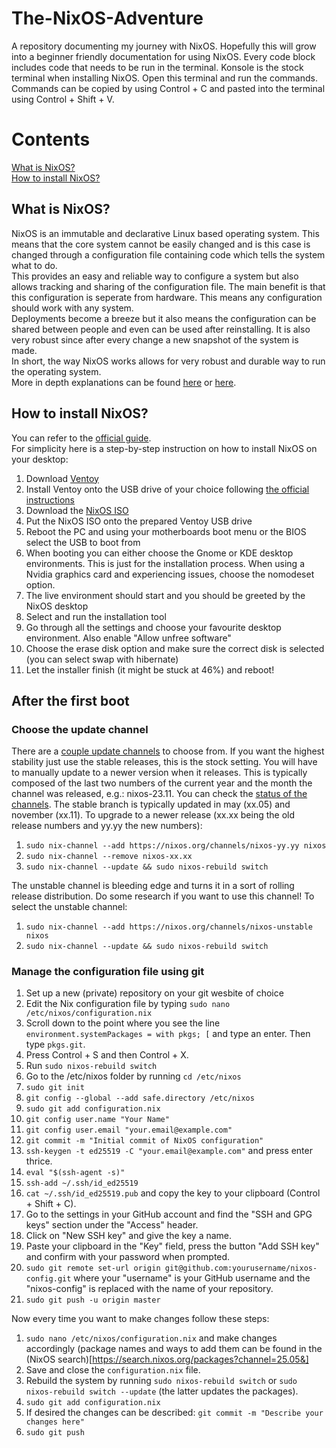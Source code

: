# The-NixOS-Adventure
A repository documenting my journey with NixOS. Hopefully this will grow into a beginner friendly documentation for using NixOS.
Every code block includes code that needs to be run in the terminal. Konsole is the stock terminal when installing NixOS. Open this terminal and run the commands.
Commands can be copied by using Control + C and pasted into the terminal using Control + Shift + V.

# Contents
[What is NixOS?](https://github.com/mrgnex/The-NixOS-Adventure/edit/main/README.md#what-is-nixos)  
[How to install NixOS?](https://github.com/mrgnex/The-NixOS-Adventure/edit/main/README.md#how-to-install-nixos)

## What is NixOS?
NixOS is an immutable and declarative Linux based operating system. This means that the core system cannot be easily changed and is this case is changed through a configuration file containing code which tells the system what to do.  
This provides an easy and reliable way to configure a system but also allows tracking and sharing of the configuration file. The main benefit is that this configuration is seperate from hardware. This means any configuration should work with any system.  
Deployments become a breeze but it also means the configuration can be shared between people and even can be used after reinstalling. It is also very robust since after every change a new snapshot of the system is made.  
In short, the way NixOS works allows for very robust and durable way to run the operating system.  
More in depth explanations can be found [here](https://www.youtube.com/watch?v=9OMDnZWXjn4) or [here](https://www.youtube.com/watch?v=FJVFXsNzYZQ).  

## How to install NixOS?
You can refer to the [official guide](https://nixos.org/manual/nixos/stable/index.html#ch-installation).  
For simplicity here is a step-by-step instruction on how to install NixOS on your desktop:  
1. Download [Ventoy](https://www.ventoy.net/en/download.html)
2. Install Ventoy onto the USB drive of your choice following [the official instructions](https://www.ventoy.net/en/doc_start.html)
3. Download the [NixOS ISO](https://nixos.org/download/)
4. Put the NixOS ISO onto the prepared Ventoy USB drive
5. Reboot the PC and using your motherboards boot menu or the BIOS select the USB to boot from
6. When booting you can either choose the Gnome or KDE desktop environments. This is just for the installation process. When using a Nvidia graphics card and experiencing issues, choose the nomodeset option.
7. The live environment should start and you should be greeted by the NixOS desktop
8. Select and run the installation tool
9. Go through all the settings and choose your favourite desktop environment. Also enable "Allow unfree software"
10. Choose the erase disk option and make sure the correct disk is selected (you can select swap with hibernate)
11. Let the installer finish (it might be stuck at 46%) and reboot!

## After the first boot
### Choose the update channel
There are a [couple update channels](https://discourse.nixos.org/t/differences-between-nix-channels/13998) to choose from.
If you want the highest stability just use the stable releases, this is the stock setting. You will have to manually update to a newer version when it releases.
This is typically composed of the last two numbers of the current year and the month the channel was released, e.g.: nixos-23.11. You can check the [status of the channels](https://status.nixos.org/).
The stable branch is typically updated in may (xx.05) and november (xx.11).
To upgrade to a newer release (xx.xx being the old release numbers and yy.yy the new numbers):
1. ```sudo nix-channel --add https://nixos.org/channels/nixos-yy.yy nixos```
2. ```sudo nix-channel --remove nixos-xx.xx```
3. ```sudo nix-channel --update && sudo nixos-rebuild switch```

The unstable channel is bleeding edge and turns it in a sort of rolling release distribution. Do some research if you want to use this channel!
To select the unstable channel:
1. ```sudo nix-channel --add https://nixos.org/channels/nixos-unstable nixos```
2. ```sudo nix-channel --update && sudo nixos-rebuild switch```

### Manage the configuration file using git
1. Set up a new (private) repository on your git wesbite of choice
2. Edit the Nix configuration file by typing ```sudo nano /etc/nixos/configuration.nix```
3. Scroll down to the point where you see the line ```environment.systemPackages = with pkgs; [``` and type an enter. Then type ```pkgs.git```.
4. Press Control + S and then Control + X.
5. Run ```sudo nixos-rebuild switch```
6. Go to the /etc/nixos folder by running ```cd /etc/nixos```
7. ```sudo git init```
8. ```git config --global --add safe.directory /etc/nixos```
9. ```sudo git add configuration.nix```
10. ```git config user.name "Your Name"```
11. ```git config user.email "your.email@example.com"```
12. ```git commit -m "Initial commit of NixOS configuration"```
13. ```ssh-keygen -t ed25519 -C "your.email@example.com"``` and press enter thrice.
14. ```eval "$(ssh-agent -s)"```
15. ```ssh-add ~/.ssh/id_ed25519```
16. ```cat ~/.ssh/id_ed25519.pub``` and copy the key to your clipboard (Control + Shift + C).
17. Go to the settings in your GitHub account and find the "SSH and GPG keys" section under the "Access" header.
18. Click on "New SSH key" and give the key a name.
19. Paste your clipboard in the "Key" field, press the button "Add SSH key" and confirm with your password when prompted.
20. ```sudo git remote set-url origin git@github.com:yourusername/nixos-config.git``` where your "username" is your GitHub username and the "nixos-config" is replaced with the name of your repository.
21. ```sudo git push -u origin master```

Now every time you want to make changes follow these steps:
1. ```sudo nano /etc/nixos/configuration.nix``` and make changes accordingly (package names and ways to add them can be found in the (NixOS search)[https://search.nixos.org/packages?channel=25.05&]
2. Save and close the ```configuration.nix``` file.
3. Rebuild the system by running ```sudo nixos-rebuild switch``` or ```sudo nixos-rebuild switch --update``` (the latter updates the packages).
4. ```sudo git add configuration.nix```
5. If desired the changes can be described: ```git commit -m "Describe your changes here"```
6. ```sudo git push```
